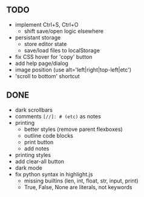 

## TODO

- implement Ctrl+S, Ctrl+O
    - shift save/open logic elsewhere
- persistant storage
  - store editor state
  - save/load files to localStorage
- fix CSS hover for 'copy' button
- add help page/dialog
- image position (use alt='left|right|top-left|etc')
- 'scroll to bottom' shortcut


## DONE
- dark scrollbars
- comments `[//]: # (etc)` as notes
- printing
    - better styles (remove parent flexboxes)
    - outline code blocks
    - print button
    - add notes
- printing styles
- add clear-all button
- dark mode
- fix python syntax in highlight.js
    - missing builtins (len, int, float, str, input, print)
    - True, False, None are literals, not keywords

[//]: # (this is a comment)
